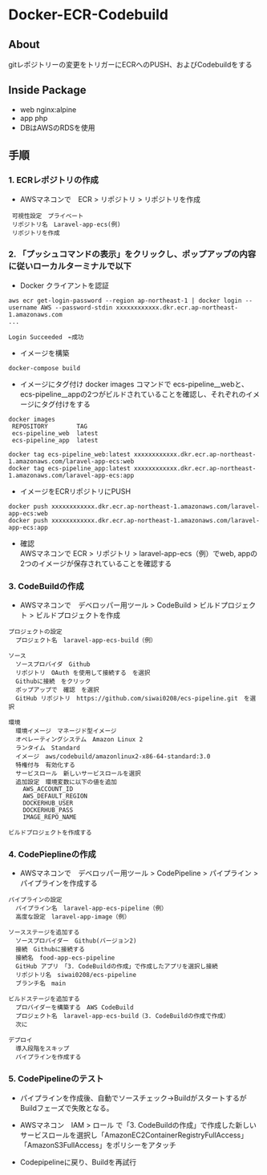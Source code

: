 # **Docker-ECR-Codebuild**

## **About**

gitレポジトリーの変更をトリガーにECRへのPUSH、およびCodebuildをする

## **Inside Package**
 * web nginx:alpine
 * app php
 * DBはAWSのRDSを使用

## **手順**

### **1. ECRレポジトリの作成**

* AWSマネコンで　ECR > リポジトリ > リポジトリを作成
```
 可視性設定　プライベート
 リポジトリ名　Laravel-app-ecs(例)
 リポジトリを作成
```

### **2. 「プッシュコマンドの表示」をクリックし、ポップアップの内容に従いローカルターミナルで以下**

* Docker クライアントを認証
```
aws ecr get-login-password --region ap-northeast-1 | docker login --username AWS --password-stdin xxxxxxxxxxxx.dkr.ecr.ap-northeast-1.amazonaws.com
...

Login Succeeded　←成功
```

* イメージを構築
```
docker-compose build
```

* イメージにタグ付け
docker images コマンドで ecs-pipeline__webと、ecs-pipeline__appの2つがビルドされていることを確認し、それぞれのイメージにタグ付けをする

```
docker images
 REPOSITORY        TAG 
 ecs-pipeline_web  latest
 ecs-pipeline_app  latest

docker tag ecs-pipeline_web:latest xxxxxxxxxxxx.dkr.ecr.ap-northeast-1.amazonaws.com/laravel-app-ecs:web
docker tag ecs-pipeline_app:latest xxxxxxxxxxxx.dkr.ecr.ap-northeast-1.amazonaws.com/laravel-app-ecs:app
```

* イメージをECRリポジトリにPUSH

```
docker push xxxxxxxxxxxx.dkr.ecr.ap-northeast-1.amazonaws.com/laravel-app-ecs:web
docker push xxxxxxxxxxxx.dkr.ecr.ap-northeast-1.amazonaws.com/laravel-app-ecs:app
```

* 確認
<br>AWSマネコンで ECR > リポジトリ > laravel-app-ecs（例）でweb, appの2つのイメージが保存されていることを確認する


### 3. CodeBuildの作成

* AWSマネコンで　デベロッパー用ツール > CodeBuild > ビルドプロジェクト > ビルドプロジェクトを作成
```
プロジェクトの設定
  プロジェクト名　laravel-app-ecs-build（例）

ソース
  ソースプロバイダ　Github
  リポジトリ　OAuth を使用して接続する　を選択
  Githubに接続　をクリック
  ポップアップで　確認　を選択
  GitHub リポジトリ　https://github.com/siwai0208/ecs-pipeline.git　を選択

環境
  環境イメージ　マネージド型イメージ
  オペレーティングシステム　Amazon Linux 2
  ランタイム　Standard
  イメージ　aws/codebuild/amazonlinux2-x86-64-standard:3.0
  特権付与　有効化する
  サービスロール　新しいサービスロールを選択
  追加設定　環境変数に以下の値を追加
    AWS_ACCOUNT_ID
    AWS_DEFAULT_REGION
    DOCKERHUB_USER
    DOCKERHUB_PASS
    IMAGE_REPO_NAME

ビルドプロジェクトを作成する
```

### 4. CodePieplineの作成

* AWSマネコンで　デベロッパー用ツール > CodePipeline > パイプライン > パイプラインを作成する
```
パイプラインの設定
  パイプライン名　laravel-app-ecs-pipeline（例）
  高度な設定　laravel-app-image（例）

ソースステージを追加する
  ソースプロバイダー　Github(バージョン2)
  接続　Githubに接続する
  接続名　food-app-ecs-pipeline
  GitHub アプリ　「3. CodeBuildの作成」で作成したアプリを選択し接続
  リポジトリ名　siwai0208/ecs-pipeline
  ブランチ名　main

ビルドステージを追加する
  プロバイダーを構築する　AWS CodeBuild
  プロジェクト名　laravel-app-ecs-build（3. CodeBuildの作成で作成）
  次に

デプロイ
  導入段階をスキップ
  パイプラインを作成する
```

### 5. CodePipelineのテスト

* パイプラインを作成後、自動でソースチェック→BuildがスタートするがBuildフェーズで失敗となる。

* AWSマネコン　IAM > ロール で「3. CodeBuildの作成」で作成した新しいサービスロールを選択し「AmazonEC2ContainerRegistryFullAccess」「AmazonS3FullAccess」をポリシーをアタッチ

* Codepipelineに戻り、Buildを再試行
